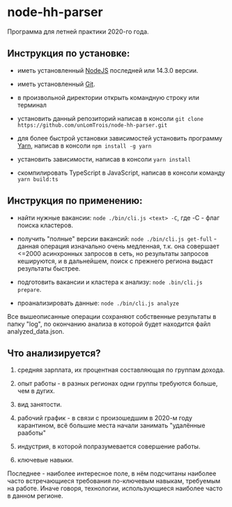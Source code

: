 # node-hh-parser

Программа для летней практики 2020-го года.

## Инструкция по установке:

* иметь установленный [NodeJS](https://nodejs.org) последней или 14.3.0 версии.

* иметь установленный [Git](https://git-scm.com/).

* в произвольной директории открыть командную строку или терминал

* установить данный репозиторий написав в консоли ``` git clone https://github.com/unLomTrois/node-hh-parser.git ```

* для более быстрой установки зависимостей установить программу [Yarn](https://yarnpkg.com/), написав в консоли ```npm install -g yarn```

* установить зависимости, написав в консоли ```yarn install```

* скомпилировать TypeScript в JavaScript, написав в консоли команду ```yarn build:ts```

## Инструкция по применению:

* найти нужные вакансии: ```node ./bin/cli.js <text> -C```, где -C - флаг поиска кластеров.

* получить "полные" версии вакансий: ```node ./bin/cli.js get-full``` - данная операция изначально очень медленная, т.к. она совершает <=2000 асинхронных запросов в сеть, но результаты запросов кешируются, и в дальнейшем, поиск с прежнего региона выдаст результаты быстрее.

* подготовить вакансии и кластера к анализу: ```node .bin/cli.js prepare```.

* проанализировать данные: ```node ./bin/cli.js analyze```

Все вышеописанные операции сохраняют собственные результаты в папку "log", по окончанию анализа в которой будет находится файл analyzed_data.json.

## Что анализируется?

1. средняя зарплата, их процентная составляющая по группам дохода.

2. опыт работы - в разных регионах одни группы требуются больше, чем в дугих.

3. вид занятости.

4. рабочий график - в связи с произошедшим в 2020-м году карантином, всё большие места начали занимать "удалённые рааботы"

5. индустрия, в которой полразумевается совершение работы.

6. ключевые навыки.

Последнее - наиболее интересное поле, в нём подсчитаны наиболее часто встречающиеся требования по-ключевым навыкам, требуемым на работе. Иначе говоря, технологии, использующиеся наиболее часто в данном регионе.

